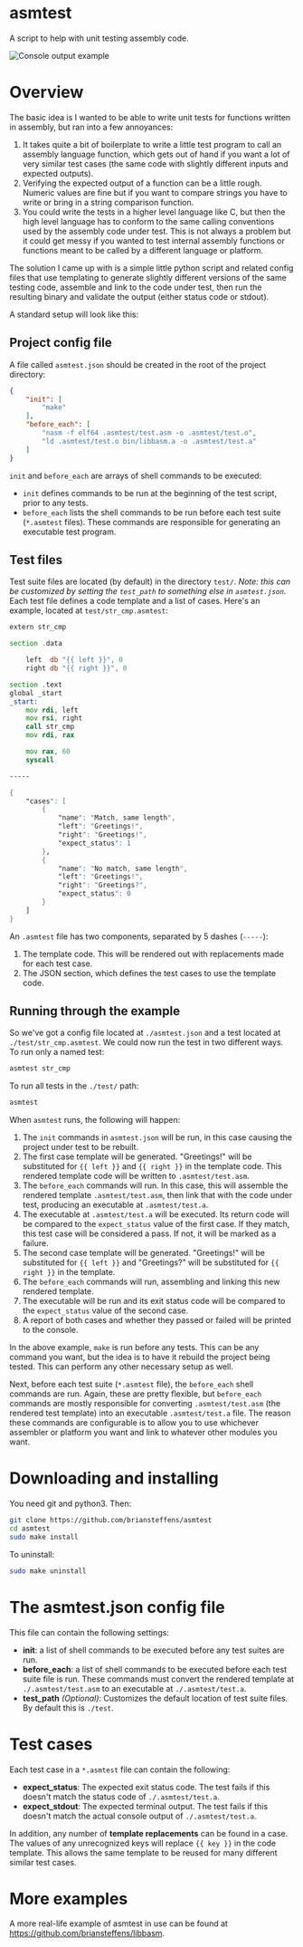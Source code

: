 asmtest
=======

A script to help with unit testing assembly code.

![Console output example](https://s3.amazonaws.com/briansteffens/asmtest2.png)

# Overview

The basic idea is I wanted to be able to write unit tests for functions written
in assembly, but ran into a few annoyances:

1. It takes quite a bit of boilerplate to write a little test program to call
   an assembly language function, which gets out of hand if you want a lot of
   very similar test cases (the same code with slightly different inputs and
   expected outputs).
2. Verifying the expected output of a function can be a little rough. Numeric
   values are fine but if you want to compare strings you have to write or
   bring in a string comparison function.
3. You could write the tests in a higher level language like C, but then the
   high level language has to conform to the same calling conventions used by
   the assembly code under test. This is not always a problem but it could get
   messy if you wanted to test internal assembly functions or functions meant
   to be called by a different language or platform.

The solution I came up with is a simple little python script and related
config files that use templating to generate slightly different versions of
the same testing code, assemble and link to the code under test, then run the
resulting binary and validate the output (either status code or stdout).

A standard setup will look like this:

## Project config file

A file called `asmtest.json` should be created in the root of the project
directory:

```json
{
    "init": [
        "make"
    ],
    "before_each": [
        "nasm -f elf64 .asmtest/test.asm -o .asmtest/test.o",
        "ld .asmtest/test.o bin/libbasm.a -o .asmtest/test.a"
    ]
}
```

`init` and `before_each` are arrays of shell commands to be executed:

- `init` defines commands to be run at the beginning of the test script, prior
  to any tests.
- `before_each` lists the shell commands to be run before each test suite
  (`*.asmtest` files). These commands are responsible for generating an
  executable test program.

## Test files

Test suite files are located (by default) in the directory `test/`. *Note: this
can be customized by setting the `test_path` to something else in
`asmtest.json`.* Each test file defines a code template and a list of cases.
Here's an example, located at `test/str_cmp.asmtest`:

```asm
extern str_cmp

section .data

    left  db "{{ left }}", 0
    right db "{{ right }}", 0

section .text
global _start
_start:
    mov rdi, left
    mov rsi, right
    call str_cmp
    mov rdi, rax

    mov rax, 60
    syscall

-----

{
    "cases": [
        {
            "name": "Match, same length",
            "left": "Greetings!",
            "right": "Greetings!",
            "expect_status": 1
        },
        {
            "name": "No match, same length",
            "left": "Greetings!",
            "right": "Greetings?",
            "expect_status": 0
        }
    ]
}
```

An `.asmtest` file has two components, separated by 5 dashes (`-----`):

1. The template code. This will be rendered out with replacements made for
   each test case.
2. The JSON section, which defines the test cases to use the template code.

## Running through the example

So we've got a config file located at `./asmtest.json` and a test located at
`./test/str_cmp.asmtest`. We could now run the test in two different ways. To
run only a named test:

```bash
asmtest str_cmp
```

To run all tests in the `./test/` path:

```bash
asmtest
```

When `asmtest` runs, the following will happen:

1. The `init` commands in `asmtest.json` will be run, in this case causing the
   project under test to be rebuilt.
2. The first case template will be generated. "Greetings!" will be substituted
   for `{{ left }}` and `{{ right }}` in the template code. This rendered
   template code will be written to `.asmtest/test.asm`.
3. The `before_each` commands will run. In this case, this will assemble the
   rendered template `.asmtest/test.asm`, then link that with the code under
   test, producing an executable at `.asmtest/test.a`.
4. The executable at `.asmtest/test.a` will be executed. Its return code will
   be compared to the `expect_status` value of the first case. If they match,
   this test case will be considered a pass. If not, it will be marked as a
   failure.
5. The second case template will be generated. "Greetings!" will be substituted
   for `{{ left }}` and "Greetings?" will be substituted for `{{ right }}` in
   the template.
6. The `before_each` commands will run, assembling and linking this new
   rendered template.
7. The executable will be run and its exit status code will be compared to the
   `expect_status` value of the second case.
8. A report of both cases and whether they passed or failed will be printed to
   the console.

In the above example, `make` is run before any tests. This can be any command
you want, but the idea is to have it rebuild the project being tested. This
can perform any other necessary setup as well.

Next, before each test suite (`*.asmtest` file), the `before_each` shell
commands are run. Again, these are pretty flexible, but `before_each` commands
are mostly responsible for converting `.asmtest/test.asm` (the rendered test
template) into an executable `.asmtest/test.a` file. The reason these commands
are configurable is to allow you to use whichever assembler or platform you
want and link to whatever other modules you want.

# Downloading and installing

You need git and python3. Then:

```bash
git clone https://github.com/briansteffens/asmtest
cd asmtest
sudo make install
```

To uninstall:

```bash
sudo make uninstall
```

# The asmtest.json config file

This file can contain the following settings:

- **init**: a list of shell commands to be executed before any test suites are
  run.
- **before_each**: a list of shell commands to be executed before each test
  suite file is run. These commands must convert the rendered template at
  `./.asmtest/test.asm` to an executable at `./.asmtest/test.a`.
- **test_path** *(Optional)*: Customizes the default location of test suite
  files. By default this is `./test`.

# Test cases

Each test case in a `*.asmtest` file can contain the following:

- **expect_status**: The expected exit status code. The test fails if this
  doesn't match the status code of `./.asmtest/test.a`.
- **expect_stdout**: The expected terminal output. The test fails if this
  doesn't match the actual console output of `./.asmtest/test.a`.

In addition, any number of **template replacements** can be found in a case.
The values of any unrecognized keys will replace `{{ key }}` in the code
template. This allows the same template to be reused for many different similar
test cases.

# More examples

A more real-life example of asmtest in use can be found at
<https://github.com/briansteffens/libbasm>.
